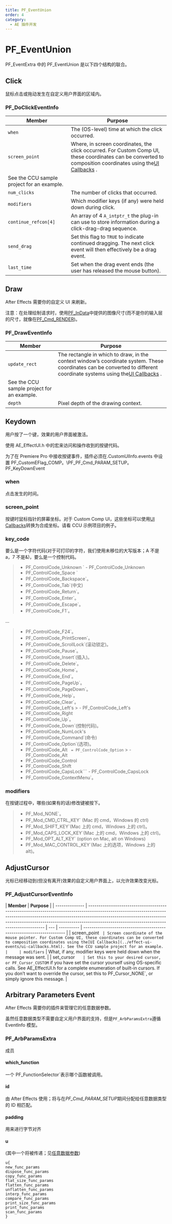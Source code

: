 ```yaml
---
title: PF_EventUnion
order: 4
category:
  - AE 插件开发
---
```


# PF_EventUnion

PF_EventExtra 中的 PF_EventUnion 是以下四个结构的联合。

## Click

鼠标点击或拖动发生在自定义用户界面的区域内。

### PF_DoClickEventInfo

| **Member**                                 | **Purpose**                                                                                                                                                                      |
| ------------------------------------------ | -------------------------------------------------------------------------------------------------------------------------------------------------------------------------------- |
| `when`                                     | The (OS-level) time at which the click occurred.                                                                                                                                 |
| `screen_point`                             | Where, in screen coordinates, the click occurred. For Custom Comp UI, these coordinates can be converted to composition coordinates using the[UI Callbacks](ui-callbacks.html) . |
| See the CCU sample project for an example. |                                                                                                                                                                                  |
| `num_clicks`                               | The number of clicks that occurred.                                                                                                                                              |
| `modifiers`                                | Which modifier keys (if any) were held down during click.                                                                                                                        |
| `continue_refcon[4]`                       | An array of 4 `A_intptr_t` the plug-in can use to store information during a click-drag-drag sequence.                                                                           |
| `send_drag`                                | Set this flag to `TRUE` to indicate continued dragging. The next click event will then effectively be a drag event.                                                              |
| `last_time`                                | Set when the drag event ends (the user has released the mouse button).                                                                                                           |

## Draw

After Effects 需要你的自定义 UI 来刷新。

注意：在处理绘制请求时，使用[PF_InData](../effect-basics/PF_InData.html)中提供的图像尺寸(而不是你的输入层的尺寸，就像在[PF_Cmd_RENDER](../effect-basics/command-selectors.html))。

### PF_DrawEventInfo

| **Member**                                 | **Purpose**                                                                                                                                                                                |
| ------------------------------------------ | ------------------------------------------------------------------------------------------------------------------------------------------------------------------------------------------ |
| `update_rect`                              | The rectangle in which to draw, in the context window’s coordinate system. These coordinates can be converted to different coordinate systems using the[UI Callbacks](ui-callbacks.html) . |
| See the CCU sample project for an example. |                                                                                                                                                                                            |
| `depth`                                    | Pixel depth of the drawing context.                                                                                                                                                        |

## Keydown

用户按了一个键，效果的用户界面被激活。

使用 AE_EffectUI.h 中的宏来访问和操作收到的按键代码。

为了在 Premiere Pro 中接收按键事件，插件必须在.CustomUIInfo.events 中设置 PF_CustomEFlag_COMP。\PF_PF_Cmd_PARAM_SETUP。
PF_KeyDownEvent

### when

点击发生的时间。

### screen_point

按键时鼠标指针的屏幕坐标。对于 Custom Comp UI，这些坐标可以使用[UI Callbacks](../effect-ui-events/ui-callbacks.html)转换为合成坐标。请看 CCU 示例项目的例子。

### key_code

要么是一个字符代码(对于可打印的字符，我们使用未移位的大写版本；A 不是 a，7 不是&)，要么是一个控制代码。

> - PF_ControlCode_Unknown ` - PF_ControlCode_Unknown
> - PF_ControlCode_Space `
> - PF_ControlCode_Backspace`。
> - PF_ControlCode_Tab`(中文)
> - PF_ControlCode_Return`。
> - PF_ControlCode_Enter`。
> - PF_ControlCode_Escape`。
> - PF_ControlCode_F1`。

…

> - PF_ControlCode_F24`。
> - PF_ControlCode_PrintScreen`。
> - PF_ControlCode_ScrollLock`(滚动锁定)。
> - PF_ControlCode_Pause`。
> - PF_ControlCode_Insert`(插入)。
> - PF_ControlCode_Delete`。
> - PF_ControlCode_Home`。
> - PF_ControlCode_End`。
> - PF_ControlCode_PageUp`。
> - PF_ControlCode_PageDown`。
> - PF_ControlCode_Help`。
> - PF_ControlCode_Clear`。
> - PF_ControlCode_Left's > - PF_ControlCode_Left's
> - PF_ControlCode_Right
> - PF_ControlCode_Up`。
> - PF_ControlCode_Down`(控制代码)。
> - PF_ControlCode_NumLock's
> - PF_ControlCode_Command`(命令)
> - PF_ControlCode_Option`(选项)。
> - PF_ControlCode_Alt ` = PF_ControlCode_Option` > - PF_ControlCode_Alt
> - PF_ControlCode_Control
> - PF_ControlCode_Shift
> - PF_ControlCode_CapsLock``` - PF_ControlCode_CapsLock
> - PF_ControlCode_ContextMenu`。

### modifiers

在按键过程中，哪些(如果有的话)修改键被按下。

> - PF_Mod_NONE`。
> - PF_Mod_CMD_CTRL_KEY` (Mac 的 cmd，Windows 的 ctrl)
> - PF_Mod_SHIFT_KEY`(Mac 上的 cmd，Windows 上的 ctrl)。
> - PF_Mod_CAPS_LOCK_KEY`(Mac 上的 cmd，Windows 上的 ctrl)。
> - PF_Mod_OPT_ALT_KEY` (option on Mac, alt on Windows)
> - PF_Mod_MAC_CONTROL_KEY`(Mac 上的选项，Windows 上的 alt)。

## AdjustCursor

光标已经移动到(但没有离开)效果的自定义用户界面上，以允许效果改变光标。

### PF_AdjustCursorEventInfo

| **Member**     | **Purpose**                                                                                                                                                                                                                                                                                         |
| -------------- | --------------------------------------------------------------------------------------------------------------------------------------------------------------------------------------------------------------------------------------------------------------------------------------------------- | --- | ---------- | --------------------------------------------------------------------- |
| screen_point ` | Screen coordinate of the mouse pointer. For Custom Comp UI, these coordinates can be converted to composition coordinates using the[UI Callbacks](../effect-ui-events/ui-callbacks.html). See the CCU sample project for an example. |     | modifiers` | What, if any, modifier keys were held down when the message was sent. |
| set_cursor `   | Set this to your desired cursor, or PF_Cursor_CUSTOM` if you have set the cursor yourself using OS-specific calls. See AE_EffectUI.h for a complete enumeration of built-in cursors. If you don’t want to override the cursor, set this to PF_Cursor_NONE`, or simply ignore this message.          |

## Arbitrary Parameters Event

After Effects 需要你的插件来管理它的任意数据参数。

虽然任意数据类型不需要自定义用户界面的支持，但是`PF_ArbParamsExtra`遵循 EventInfo 模型。

### PF_ArbParamsExtra

成员

#### which_function

一个 PF_FunctionSelector`表示哪个函数被调用。

#### id

由 After Effects 使用；将与在*PF_Cmd_PARAM_SETUP*期间分配给任意数据类型的 ID 相匹配。

#### padding

用来进行字节对齐

#### u

(其中一个将被传递；见[任意数据参数](../effect-details/arbitrary-data-parameters.html))

```
u{
new_func_params
dispose_func_params
copy_func_params
flat_size_func_params
flatten_func_params
unflatten_func_params
interp_func_params
compare_func_params
print_size_func_params
print_func_params
scan_func_params
}
```
